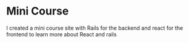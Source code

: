 # Mini Course

I created a mini course site with Rails for the backend and react for the frontend to learn more about React and rails
